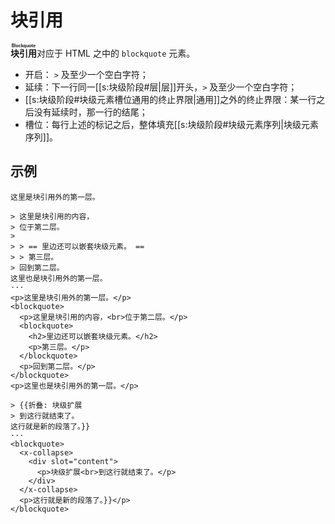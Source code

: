 # 块引用

**<ruby>块引用<rt>Blockquote</rt></ruby>**&#x200B;对应于 HTML 之中的 <wbr />
`blockquote` 元素。

- 开启： `>` 及至少一个空白字符；
- 延续：下一行同一[[s:块级阶段#层|层]]开头，`>` 及至少一个空白字符；
- [[s:块级阶段#块级元素槽位通用的终止界限|通用]]之外的终止界限：某一行之后没有延续<wbr />
  时，那一行的结尾；
- 槽位：每行上述的标记之后，整体填充[[s:块级阶段#块级元素序列|块级元素序列]]。

## 示例

```example
这里是块引用外的第一层。

> 这里是块引用的内容，
> 位于第二层。
>
> > == 里边还可以嵌套块级元素。 ==
> > 第三层。
> 回到第二层。
这里也是块引用外的第一层。
···
<p>这里是块引用外的第一层。</p>
<blockquote>
  <p>这里是块引用的内容，<br>位于第二层。</p>
  <blockquote>
    <h2>里边还可以嵌套块级元素。</h2>
    <p>第三层。</p>
  </blockquote>
  <p>回到第二层。</p>
</blockquote>
<p>这里也是块引用外的第一层。</p>
```

```example
> {{折叠: 块级扩展
> 到这行就结束了。
这行就是新的段落了。}}
···
<blockquote>
  <x-collapse>
    <div slot="content">
      <p>块级扩展<br>到这行就结束了。</p>
    </div>
  </x-collapse>
  <p>这行就是新的段落了。}}</p>
</blockquote>
```
